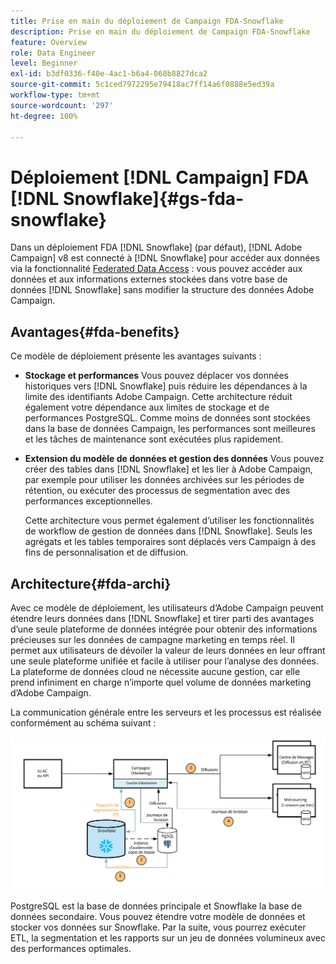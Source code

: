 ```yaml
---
title: Prise en main du déploiement de Campaign FDA-Snowflake
description: Prise en main du déploiement de Campaign FDA-Snowflake
feature: Overview
role: Data Engineer
level: Beginner
exl-id: b3df0336-f40e-4ac1-b6a4-068b8827dca2
source-git-commit: 5c1ced7972295e79418ac7ff14a6f0888e5ed39a
workflow-type: tm+mt
source-wordcount: '297'
ht-degree: 100%

---
```


# Déploiement [!DNL Campaign] FDA [!DNL Snowflake]{#gs-fda-snowflake}

Dans un déploiement FDA [!DNL Snowflake] (par défaut), [!DNL Adobe Campaign] v8 est connecté à [!DNL Snowflake] pour accéder aux données via la fonctionnalité [Federated Data Access](../connect/fda.md) : vous pouvez accéder aux données et aux informations externes stockées dans votre base de données [!DNL Snowflake] sans modifier la structure des données Adobe Campaign.

## Avantages{#fda-benefits}

Ce modèle de déploiement présente les avantages suivants :

* **Stockage et performances**
Vous pouvez déplacer vos données historiques vers [!DNL Snowflake] puis réduire les dépendances à la limite des identifiants Adobe Campaign. Cette architecture réduit également votre dépendance aux limites de stockage et de performances PostgreSQL. Comme moins de données sont stockées dans la base de données Campaign, les performances sont meilleures et les tâches de maintenance sont exécutées plus rapidement.

* **Extension du modèle de données et gestion des données**
Vous pouvez créer des tables dans [!DNL Snowflake] et les lier à Adobe Campaign, par exemple pour utiliser les données archivées sur les périodes de rétention, ou exécuter des processus de segmentation avec des performances exceptionnelles.

   Cette architecture vous permet également d’utiliser les fonctionnalités de workflow de gestion de données dans [!DNL Snowflake]. Seuls les agrégats et les tables temporaires sont déplacés vers Campaign à des fins de personnalisation et de diffusion.


## Architecture{#fda-archi}

Avec ce modèle de déploiement, les utilisateurs d’Adobe Campaign peuvent étendre leurs données dans [!DNL Snowflake] et tirer parti des avantages d’une seule plateforme de données intégrée pour obtenir des informations précieuses sur les données de campagne marketing en temps réel. Il permet aux utilisateurs de dévoiler la valeur de leurs données en leur offrant une seule plateforme unifiée et facile à utiliser pour l’analyse des données. La plateforme de données cloud ne nécessite aucune gestion, car elle prend infiniment en charge n’importe quel volume de données marketing d’Adobe Campaign.

La communication générale entre les serveurs et les processus est réalisée conformément au schéma suivant :

![](assets/fda-architecture.png)

PostgreSQL est la base de données principale et Snowflake la base de données secondaire. Vous pouvez étendre votre modèle de données et stocker vos données sur Snowflake. Par la suite, vous pourrez exécuter ETL, la segmentation et les rapports sur un jeu de données volumineux avec des performances optimales.
